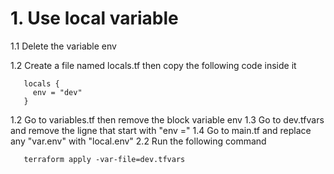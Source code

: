 # 1. Use local variable

1.1 Delete the variable env

1.2 Create a file named locals.tf then copy the following code inside it
```
   locals {
     env = "dev"
   }
```

1.2 Go to variables.tf then remove the block variable env 
1.3 Go to dev.tfvars and remove the ligne that start with "env ="
1.4 Go to main.tf and replace any "var.env" with "local.env"
2.2 Run the following command

```
   terraform apply -var-file=dev.tfvars
```

